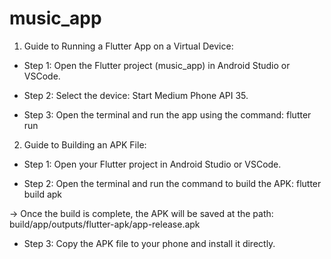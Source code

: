 # music_app

1. Guide to Running a Flutter App on a Virtual Device:

- Step 1: Open the Flutter project (music_app) in Android Studio or VSCode.

- Step 2: Select the device: Start Medium Phone API 35.

- Step 3: Open the terminal and run the app using the command: flutter run



2. Guide to Building an APK File:

- Step 1: Open your Flutter project in Android Studio or VSCode.

- Step 2: Open the terminal and run the command to build the APK: 
    flutter build apk 
    
-> Once the build is complete, the APK will be saved at the path: 
build/app/outputs/flutter-apk/app-release.apk

- Step 3: Copy the APK file to your phone and install it directly.
